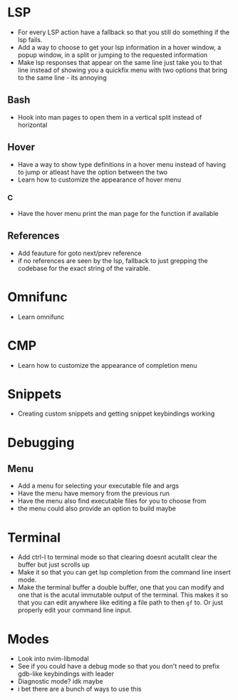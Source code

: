 

# LSP
- For every LSP action have a fallback so that you still do something if the
  lsp fails.
- Add a way to choose to get your lsp information in a hover window, a popup
  window, in a split or jumping to the requested information
- Make lsp responses that appear on the same line just take you to that line
  instead of showing you a quickfix menu with two options that bring to the
  same line - its annoying
## Bash
- Hook into <C-k> man pages to open them in a vertical split instead of
  horizontal
## Hover
- Have a way to show type definitions in a hover menu instead of having to jump
  or atleast have the option between the two
- Learn how to customize the appearance of hover menu
### C
- Have the hover menu print the man page for the function if available
## References
- Add feauture for goto next/prev reference
- if no references are seen by the lsp, fallback to just grepping the codebase
  for the exact string of the vairable.

# Omnifunc
- Learn omnifunc

# CMP
- Learn how to customize the appearance of completion menu

# Snippets
- Creating custom snippets and getting snippet keybindings working

# Debugging
## Menu
- Add a menu for selecting your executable file and args
- Have the menu have memory from the previous run
- Have the menu also find executable files for you to choose from
- the menu could also provide an option to build maybe

# Terminal
- Add ctrl-l to terminal mode so that clearing doesnt acutallt clear the buffer
  but just scrolls up
- Make it so that you can get lsp completion from the command line insert mode.
- Make the terminal buffer a double buffer, one that you can modify and one
  that is the acutal immutable output of the terminal. This makes it so that
  you can edit anywhere like editing a file path to then `gf` to. Or just
  properly edit your command line input.

# Modes
- Look into nvim-libmodal
- See if you could have a debug mode so that you don't need to prefix gdb-like
  keybindings with leader
- Diagnostic mode? idk maybe
- i bet there are a bunch of ways to use this
